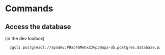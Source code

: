 # Commands
## Access the database
(in the dev toolbox)
```zsh
  pgcli postgresql://apadev:P9aC4GMehxZ3vpc@apa-db.postgres.database.azure.com:5432/postgres
```
